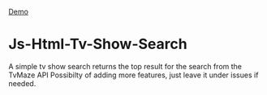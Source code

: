 <a href="https://mmandabes.github.io/Js-Html-TvShow-Search/" target="_blank">Demo </a>
# Js-Html-Tv-Show-Search
A simple tv show search
returns the top result for the search from the TvMaze API
Possibilty of adding more features, just leave it under issues if needed.

